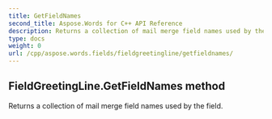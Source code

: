 ```yaml
---
title: GetFieldNames
second_title: Aspose.Words for C++ API Reference
description: Returns a collection of mail merge field names used by the field. 
type: docs
weight: 0
url: /cpp/aspose.words.fields/fieldgreetingline/getfieldnames/
---
```

## FieldGreetingLine.GetFieldNames method


Returns a collection of mail merge field names used by the field. 

